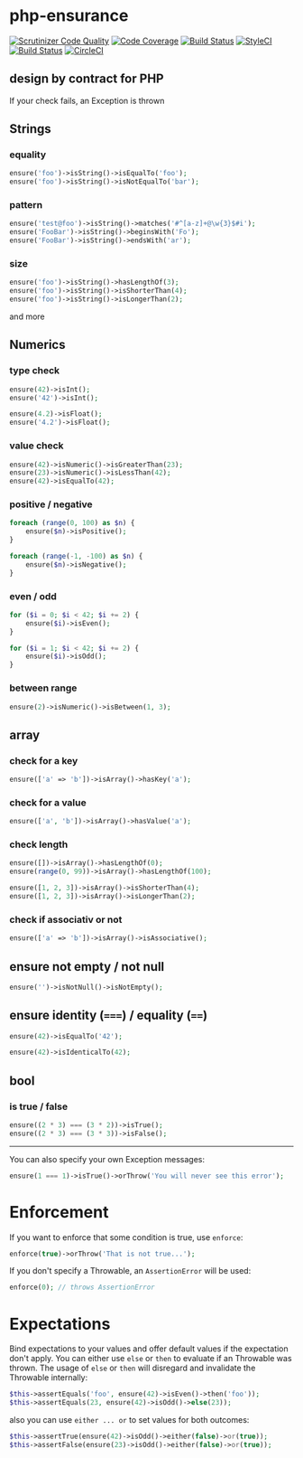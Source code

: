 # php-ensurance

[![Scrutinizer Code Quality](https://scrutinizer-ci.com/g/Dgame/php-ensurance/badges/quality-score.png?b=master)](https://scrutinizer-ci.com/g/Dgame/php-ensurance/?branch=master)
[![Code Coverage](https://scrutinizer-ci.com/g/Dgame/php-ensurance/badges/coverage.png?b=master)](https://scrutinizer-ci.com/g/Dgame/php-ensurance/?branch=master)
[![Build Status](https://scrutinizer-ci.com/g/Dgame/php-ensurance/badges/build.png?b=master)](https://scrutinizer-ci.com/g/Dgame/php-ensurance/build-status/master)
[![StyleCI](https://styleci.io/repos/63493775/shield?branch=master)](https://styleci.io/repos/63493775)
[![Build Status](https://travis-ci.org/Dgame/php-ensurance.svg?branch=master)](https://travis-ci.org/Dgame/php-ensurance)
[![CircleCI](https://circleci.com/gh/Dgame/php-ensurance/tree/master.svg?style=svg)](https://circleci.com/gh/Dgame/php-ensurance/tree/master)

## design by contract for PHP

If your check fails, an Exception is thrown

## Strings

### equality
```php
ensure('foo')->isString()->isEqualTo('foo');
ensure('foo')->isString()->isNotEqualTo('bar');
```

### pattern
```php
ensure('test@foo')->isString()->matches('#^[a-z]+@\w{3}$#i');
ensure('FooBar')->isString()->beginsWith('Fo');
ensure('FooBar')->isString()->endsWith('ar');
```

### size
```php
ensure('foo')->isString()->hasLengthOf(3);
ensure('foo')->isString()->isShorterThan(4);
ensure('foo')->isString()->isLongerThan(2);
```

and more

## Numerics

### type check
```php
ensure(42)->isInt();
ensure('42')->isInt();

ensure(4.2)->isFloat();
ensure('4.2')->isFloat();
```

### value check
```php
ensure(42)->isNumeric()->isGreaterThan(23);
ensure(23)->isNumeric()->isLessThan(42);
ensure(42)->isEqualTo(42);
```

### positive / negative
```php
foreach (range(0, 100) as $n) {
    ensure($n)->isPositive();
}
````

```php
foreach (range(-1, -100) as $n) {
    ensure($n)->isNegative();
}
```

### even / odd
```php
for ($i = 0; $i < 42; $i += 2) {
    ensure($i)->isEven();
}
```

```php
for ($i = 1; $i < 42; $i += 2) {
    ensure($i)->isOdd();
}
```

### between range
```php
ensure(2)->isNumeric()->isBetween(1, 3);
```

## array

### check for a key
```php
ensure(['a' => 'b'])->isArray()->hasKey('a');
```

### check for a value
```php
ensure(['a', 'b'])->isArray()->hasValue('a');
```

### check length
```php
ensure([])->isArray()->hasLengthOf(0);
ensure(range(0, 99))->isArray()->hasLengthOf(100);
```

```php
ensure([1, 2, 3])->isArray()->isShorterThan(4);
ensure([1, 2, 3])->isArray()->isLongerThan(2);
```

### check if associativ or not
```php
ensure(['a' => 'b'])->isArray()->isAssociative();
```

## ensure not empty / not null

```php
ensure('')->isNotNull()->isNotEmpty();
```

## ensure identity (`===`) / equality (`==`)
```php
ensure(42)->isEqualTo('42');
```

```php
ensure(42)->isIdenticalTo(42);
```

## bool

### is true / false

```php
ensure((2 * 3) === (3 * 2))->isTrue();
ensure((2 * 3) === (3 * 3))->isFalse();
```
----

You can also specify your own Exception messages:

```php
ensure(1 === 1)->isTrue()->orThrow('You will never see this error');
```

# Enforcement

If you want to enforce that some condition is true, use `enforce`:
```php
enforce(true)->orThrow('That is not true...');
```

If you don't specify a Throwable, an `AssertionError` will be used:
```php
enforce(0); // throws AssertionError
```

# Expectations

Bind expectations to your values and offer default values if the expectation don't apply.
You can either use `else` or `then` to evaluate if an Throwable was thrown. The usage of `else` or `then` will disregard and invalidate the Throwable internally:

```php
$this->assertEquals('foo', ensure(42)->isEven()->then('foo'));
$this->assertEquals(23, ensure(42)->isOdd()->else(23));
```

also you can use `either ... or` to set values for both outcomes:

```php
$this->assertTrue(ensure(42)->isOdd()->either(false)->or(true));
$this->assertFalse(ensure(23)->isOdd()->either(false)->or(true));
```

